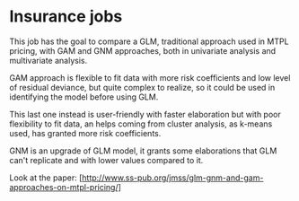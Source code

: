 # Insurance jobs
This job has the goal to compare a GLM, traditional approach used in MTPL pricing, with GAM and GNM approaches, both in univariate analysis and multivariate analysis.

GAM approach is flexible to fit data with more risk coefficients and low level of residual deviance, but quite complex to realize, so it could be used in identifying the model before using GLM.

This last one instead is user-friendly with faster elaboration but with poor flexibility to fit data, an helps coming from cluster analysis, as k-means used, has granted more risk coefficients.

GNM is an upgrade of GLM model, it grants some elaborations that GLM can't replicate and with lower values compared to it.

Look at the paper: [http://www.ss-pub.org/jmss/glm-gnm-and-gam-approaches-on-mtpl-pricing/]
